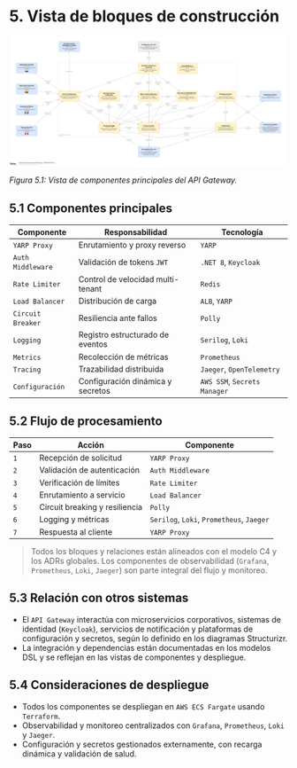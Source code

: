 # 5. Vista de bloques de construcción

![API Gateway - Vista de Componentes](/diagrams/servicios-corporativos/api_gateway_yarp.png)

*Figura 5.1: Vista de componentes principales del API Gateway.*

## 5.1 Componentes principales

| Componente            | Responsabilidad                        | Tecnología                  |
|-----------------------|----------------------------------------|-----------------------------|
| `YARP Proxy`          | Enrutamiento y proxy reverso           | `YARP`                      |
| `Auth Middleware`     | Validación de tokens `JWT`             | `.NET 8`, `Keycloak`        |
| `Rate Limiter`        | Control de velocidad multi-tenant      | `Redis`                     |
| `Load Balancer`       | Distribución de carga                  | `ALB`, `YARP`               |
| `Circuit Breaker`     | Resiliencia ante fallos                | `Polly`                     |
| `Logging`             | Registro estructurado de eventos       | `Serilog`, `Loki`           |
| `Metrics`             | Recolección de métricas                | `Prometheus`                |
| `Tracing`             | Trazabilidad distribuida               | `Jaeger`, `OpenTelemetry`   |
| `Configuración`       | Configuración dinámica y secretos      | `AWS SSM`, `Secrets Manager`|

## 5.2 Flujo de procesamiento

| Paso | Acción                          | Componente         |
|------|---------------------------------|--------------------|
| `1`  | Recepción de solicitud          | `YARP Proxy`       |
| `2`  | Validación de autenticación     | `Auth Middleware`  |
| `3`  | Verificación de límites         | `Rate Limiter`     |
| `4`  | Enrutamiento a servicio         | `Load Balancer`    |
| `5`  | Circuit breaking y resiliencia  | `Polly`            |
| `6`  | Logging y métricas              | `Serilog`, `Loki`, `Prometheus`, `Jaeger` |
| `7`  | Respuesta al cliente            | `YARP Proxy`       |

> Todos los bloques y relaciones están alineados con el modelo C4 y los ADRs globales. Los componentes de observabilidad (`Grafana`, `Prometheus`, `Loki`, `Jaeger`) son parte integral del flujo y monitoreo.

## 5.3 Relación con otros sistemas

- El `API Gateway` interactúa con microservicios corporativos, sistemas de identidad (`Keycloak`), servicios de notificación y plataformas de configuración y secretos, según lo definido en los diagramas Structurizr.
- La integración y dependencias están documentadas en los modelos DSL y se reflejan en las vistas de componentes y despliegue.

## 5.4 Consideraciones de despliegue

- Todos los componentes se despliegan en `AWS ECS Fargate` usando `Terraform`.
- Observabilidad y monitoreo centralizados con `Grafana`, `Prometheus`, `Loki` y `Jaeger`.
- Configuración y secretos gestionados externamente, con recarga dinámica y validación de salud.
